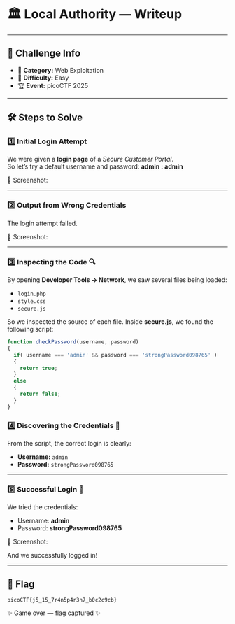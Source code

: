 # 🏛️ Local Authority — Writeup



---

## 📌 Challenge Info
- 🎯 **Category:** Web Exploitation  
- 🌱 **Difficulty:** Easy  
- 🏆 **Event:** picoCTF 2025  

---

## 🛠️ Steps to Solve

### 1️⃣ Initial Login Attempt
We were given a **login page** of a *Secure Customer Portal*.  
So let’s try a default username and password: **admin : admin**  

📸 Screenshot:  


---

### 2️⃣ Output from Wrong Credentials
The login attempt failed.  

📸 Screenshot:  


---

### 3️⃣ Inspecting the Code 🔍
By opening **Developer Tools → Network**, we saw several files being loaded:  
- `login.php`  
- `style.css`  
- `secure.js`  

So we inspected the source of each file. Inside **secure.js**, we found the following script:

```javascript
function checkPassword(username, password)
{
  if( username === 'admin' && password === 'strongPassword098765' )
  {
    return true;
  }
  else
  {
    return false;
  }
}
```
### 4️⃣ Discovering the Credentials 🔑
From the script, the correct login is clearly:  
- **Username:** `admin`  
- **Password:** `strongPassword098765`

---

### 5️⃣ Successful Login 🎉
We tried the credentials:  
- Username: **admin**  
- Password: **strongPassword098765**  

📸 Screenshot:  


And we successfully logged in!

---

## 🎯 Flag
```text
picoCTF{j5_15_7r4n5p4r3n7_b0c2c9cb}
```
✨ Game over — flag captured ✨
